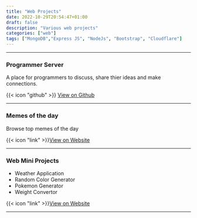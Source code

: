 ```yaml
---
title: "Web Projects"
date: 2022-10-29T20:54:47+01:00
draft: false
description: "Various web projects"
categories: ["web"]
tags: ["MongoDB","Express JS", "NodeJs", "Bootstrap", "Cloudflare"]
---
```


---
### Programmer Server
A place for programmers to discuss, share thier ideas and make connections.

{{< icon "github" >}}
[View on Github](https://github.com/harisheoran/programmer-server)

---

### Memes of the day
Browse top memes of the day

{{< icon "link" >}}[View on Website](https://memesoftheday.pages.dev/)

---

### Web Mini Projects

- Weather Application
- Random Color Generator
- Pokemon Generator
- Weight Convertor

{{< icon "link" >}}[View on Website](https://miniprojects.pages.dev/)

---
